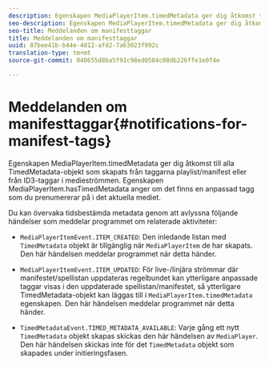 ```yaml
---
description: Egenskapen MediaPlayerItem.timedMetadata ger dig åtkomst till alla TimedMetadata-objekt som skapats från taggarna playlist/manifest eller från ID3-taggar i medieströmmen. Egenskapen MediaPlayerItem.hasTimedMetadata anger om det finns en anpassad tagg som du prenumererar på i det aktuella mediet.
seo-description: Egenskapen MediaPlayerItem.timedMetadata ger dig åtkomst till alla TimedMetadata-objekt som skapats från taggarna playlist/manifest eller från ID3-taggar i medieströmmen. Egenskapen MediaPlayerItem.hasTimedMetadata anger om det finns en anpassad tagg som du prenumererar på i det aktuella mediet.
seo-title: Meddelanden om manifesttaggar
title: Meddelanden om manifesttaggar
uuid: 87bee41b-b44e-4d12-afd2-7a63023f992c
translation-type: tm+mt
source-git-commit: 040655d8ba5f91c98ed0584c08db226ffe1e0f4e

---
```



# Meddelanden om manifesttaggar{#notifications-for-manifest-tags}

Egenskapen MediaPlayerItem.timedMetadata ger dig åtkomst till alla TimedMetadata-objekt som skapats från taggarna playlist/manifest eller från ID3-taggar i medieströmmen. Egenskapen MediaPlayerItem.hasTimedMetadata anger om det finns en anpassad tagg som du prenumererar på i det aktuella mediet.

Du kan övervaka tidsbestämda metadata genom att avlyssna följande händelser som meddelar programmet om relaterade aktiviteter:

* `MediaPlayerItemEvent.ITEM_CREATED`: Den inledande listan med `TimedMetadata` objekt är tillgänglig när `MediaPlayerItem` de har skapats. Den här händelsen meddelar programmet när detta händer.

* `MediaPlayerItemEvent.ITEM_UPDATED`: För live-/linjära strömmar där manifestet/spellistan uppdateras regelbundet kan ytterligare anpassade taggar visas i den uppdaterade spellistan/manifestet, så ytterligare TimedMetadata-objekt kan läggas till i `MediaPlayerItem.timedMetadata` egenskapen. Den här händelsen meddelar programmet när detta händer.

* `TimedMetadataEvent.TIMED_METADATA_AVAILABLE`: Varje gång ett nytt `TimedMetadata` objekt skapas skickas den här händelsen av `MediaPlayer`. Den här händelsen skickas inte för det `TimedMetadata` objekt som skapades under initieringsfasen.

